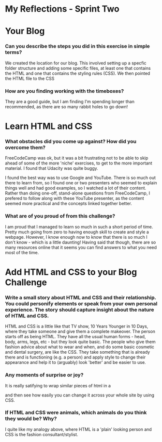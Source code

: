 # My Reflections - Sprint Two

# Your Blog 

### Can you describe the steps you did in this exercise in simple terms?

We created the location for our blog.
This involved setting up a specfic folder structure and adding some specific files, at least one that contains the HTML and one that contains the styling rules (CSS). We then pointed the HTML file to the CSS

### How are you finding working with the timeboxes?

They are a good guide, but I am finding I'm spending longer than recommended, as there are so many rabbit holes to go down!


# Learn HTML and CSS 

### What obstacles did you come up against? How did you overcome them?

FreeCodeCamp was ok, but it was a bit frustrating not to be able to skip ahead of some of the more 'niche' exercises, to get to the more important material.
I found that Udacity was quite buggy.

I found the best way was to use Google and YouTube.  There is so much out there to learn from, so I found one or two presenters who seemed to explain things well and had good examples, so I watched a lot of their content.   
Rather than doing one-off, stand-alone questions from FreeCodeCamp, I prefered to follow along with these YouTube presenter, as the content seemed more practical and the concepts linked together better.  

### What are of you proud of from this challenge?

I am proud that I managed to learn so much in such a short period of time. Pretty much going from zero to having enough skill to create and style a webpage.
However, I know enough now to know that there is so much I don't know - which is a little daunting!
Having said that though, there are so many resources online that it seems you can find answers to what you need most of the time.

# Add HTML and CSS to your Blog Challenge

### Write a small story about HTML and CSS and their relationship. You could personify elements or speak from your own personal experience. The story should capture insight about the nature of HTML and CSS.  

HTML and CSS is a little like that TV show, 10 Years Younger in 10 Days, where they take someone and give them a complete makeover.
The person starts off as being HTML.  They have all the usual human forms - head, body, arms, legs, etc - but they look quite basic.
The people who give them fashion advice about what to wear and when, and do some basic cosmetic and dental surgery, are like the CSS. They take something that is already there and is functioning (e.g. a person) and apply style to change their appearance and help it to (arguably) look 'better' and be easier to use. 
### Any moments of surprise or joy? 

It is really satifying to wrap similar pieces of html in a <div> and then see how easily you can change it across your whole site by using CSS.

### If HTML and CSS were animals, which animals do you think they would be? Why?

I quite like my analogy above, where HTML is a 'plain' looking person and CSS is the fashion consultant/stylist.


